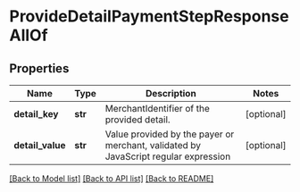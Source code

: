 # ProvideDetailPaymentStepResponseAllOf

## Properties
Name | Type | Description | Notes
------------ | ------------- | ------------- | -------------
**detail_key** | **str** | MerchantIdentifier of the provided detail. | [optional] 
**detail_value** | **str** | Value provided by the payer or merchant, validated by JavaScript regular expression | [optional] 

[[Back to Model list]](../README.md#documentation-for-models) [[Back to API list]](../README.md#documentation-for-api-endpoints) [[Back to README]](../README.md)


